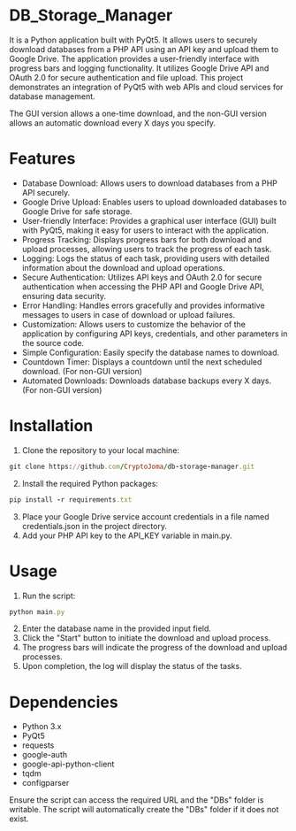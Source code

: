 # DB_Storage_Manager
It is a Python application built with PyQt5. It allows users to securely download databases from a PHP API using an API key and upload them to Google Drive. The application provides a user-friendly interface with progress bars and logging functionality. It utilizes Google Drive API and OAuth 2.0 for secure authentication and file upload. This project demonstrates an integration of PyQt5 with web APIs and cloud services for database management.

The GUI version allows a one-time download, and the non-GUI version allows an automatic download every X days you specify.

# Features
- Database Download: Allows users to download databases from a PHP API securely.
- Google Drive Upload: Enables users to upload downloaded databases to Google Drive for safe storage.
- User-friendly Interface: Provides a graphical user interface (GUI) built with PyQt5, making it easy for users to interact with the application.
- Progress Tracking: Displays progress bars for both download and upload processes, allowing users to track the progress of each task.
- Logging: Logs the status of each task, providing users with detailed information about the download and upload operations.
- Secure Authentication: Utilizes API keys and OAuth 2.0 for secure authentication when accessing the PHP API and Google Drive API, ensuring data security.
- Error Handling: Handles errors gracefully and provides informative messages to users in case of download or upload failures.
- Customization: Allows users to customize the behavior of the application by configuring API keys, credentials, and other parameters in the source code.
- Simple Configuration: Easily specify the database names to download.
- Countdown Timer: Displays a countdown until the next scheduled download. (For non-GUI version)
- Automated Downloads: Downloads database backups every X days. (For non-GUI version)

# Installation
1. Clone the repository to your local machine:
```rb
git clone https://github.com/CryptoJoma/db-storage-manager.git
```
2. Install the required Python packages:
```rb
pip install -r requirements.txt
```
3. Place your Google Drive service account credentials in a file named credentials.json in the project directory.
4. Add your PHP API key to the API_KEY variable in main.py.

# Usage
1. Run the script:
```rb
python main.py
```
2. Enter the database name in the provided input field.
3. Click the "Start" button to initiate the download and upload process.
4. The progress bars will indicate the progress of the download and upload processes.
5. Upon completion, the log will display the status of the tasks.

# Dependencies
- Python 3.x
- PyQt5
- requests
- google-auth
- google-api-python-client
- tqdm
- configparser

Ensure the script can access the required URL and the "DBs" folder is writable. The script will automatically create the "DBs" folder if it does not exist.
